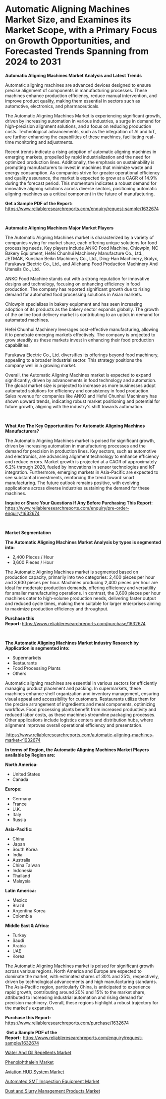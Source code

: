 <p><h1>Automatic Aligning Machines Market Size, and Examines its Market Scope, with a Primary Focus on Growth Opportunities, and Forecasted Trends Spanning from 2024 to 2031</h1></p><p><strong>Automatic Aligning Machines Market Analysis and Latest Trends</strong></p>
<p><p>Automatic aligning machines are advanced devices designed to ensure precise alignment of components in manufacturing processes. These machines enhance production efficiency, reduce manual intervention, and improve product quality, making them essential in sectors such as automotive, electronics, and pharmaceuticals.</p><p>The Automatic Aligning Machines Market is experiencing significant growth, driven by increasing automation in various industries, a surge in demand for high-precision alignment solutions, and a focus on reducing production costs. Technological advancements, such as the integration of AI and IoT, are further enhancing the capabilities of these machines, facilitating real-time monitoring and adjustments.</p><p>Recent trends indicate a rising adoption of automatic aligning machines in emerging markets, propelled by rapid industrialization and the need for optimized production lines. Additionally, the emphasis on sustainability is prompting manufacturers to invest in machines that minimize waste and energy consumption. As companies strive for greater operational efficiency and quality assurance, the market is expected to grow at a CAGR of 14.9% during the forecast period. This momentum indicates a robust demand for innovative aligning solutions across diverse sectors, positioning automatic aligning machines as a critical component in the future of manufacturing.</p></p>
<p><strong>Get a Sample PDF of the Report:&nbsp;</strong> <a href="https://www.reliableresearchreports.com/enquiry/request-sample/1632674?utm_campaign=83&utm_medium=2&utm_source=Github&utm_content=ia&utm_term=27102024&utm_id=automatic-aligning-machines">https://www.reliableresearchreports.com/enquiry/request-sample/1632674</a></p>
<p>&nbsp;</p>
<p><strong>Automatic Aligning Machines Major Market Players</strong></p>
<p><p>The Automatic Aligning Machines market is characterized by a variety of companies vying for market share, each offering unique solutions for food processing needs. Key players include ANKO Food Machine, Chiowpin, NC Bakery Equipment, Hefei Chunhui Machinery Manufacture Co., Ltd., JETMAK, Kunshan Beikn Machinery Co., Ltd., Ding-Han Machinery, Bralyx, Furukawa Electric Co., Ltd., and Allchamp Food Production Machinery And Utensils Co., Ltd.</p><p>ANKO Food Machine stands out with a strong reputation for innovative designs and technology, focusing on enhancing efficiency in food production. The company has reported significant growth due to rising demand for automated food processing solutions in Asian markets.</p><p>Chiowpin specializes in bakery equipment and has seen increasing adoption of its products as the bakery sector expands globally. The growth of the online food delivery market is contributing to an uptick in demand for automated machines.</p><p>Hefei Chunhui Machinery leverages cost-effective manufacturing, allowing it to penetrate emerging markets effectively. The company is projected to grow steadily as these markets invest in enhancing their food production capabilities.</p><p>Furukawa Electric Co., Ltd. diversifies its offerings beyond food machinery, appealing to a broader industrial sector. This strategy positions the company well in a growing market.</p><p>Overall, the Automatic Aligning Machines market is expected to expand significantly, driven by advancements in food technology and automation. The global market size is projected to increase as more businesses adopt automated solutions for efficiency and consistency in food production. Sales revenue for companies like ANKO and Hefei Chunhui Machinery has shown upward trends, indicating robust market positioning and potential for future growth, aligning with the industry's shift towards automation.</p></p>
<p>&nbsp;</p>
<p><strong>What Are The Key Opportunities For Automatic Aligning Machines Manufacturers?</strong></p>
<p><p>The Automatic Aligning Machines market is poised for significant growth, driven by increasing automation in manufacturing processes and the demand for precision in production lines. Key sectors, such as automotive and electronics, are advancing alignment technology to enhance efficiency and reduce errors. Market growth is projected at a CAGR of approximately 6.2% through 2028, fueled by innovations in sensor technologies and IoT integration. Furthermore, emerging markets in Asia-Pacific are expected to see substantial investments, reinforcing the trend toward smart manufacturing. The future outlook remains positive, with evolving applications across diverse industries sustaining the demand for these machines.</p></p>
<p><strong>Inquire or Share Your Questions If Any Before Purchasing This Report:</strong> <a href="https://www.reliableresearchreports.com/enquiry/pre-order-enquiry/1632674?utm_campaign=83&utm_medium=2&utm_source=Github&utm_content=ia&utm_term=27102024&utm_id=automatic-aligning-machines">https://www.reliableresearchreports.com/enquiry/pre-order-enquiry/1632674</a></p>
<p>&nbsp;</p>
<p><strong>Market Segmentation</strong></p>
<p><strong>The Automatic Aligning Machines Market Analysis by types is segmented into:</strong></p>
<p><ul><li>2,400 Pieces / Hour</li><li>3,600 Pieces / Hour</li></ul></p>
<p><p>The Automatic Aligning Machines market is segmented based on production capacity, primarily into two categories: 2,400 pieces per hour and 3,600 pieces per hour. Machines producing 2,400 pieces per hour are ideal for moderate production demands, offering efficiency and versatility for smaller manufacturing operations. In contrast, the 3,600 pieces per hour machines cater to high-volume production needs, delivering faster output and reduced cycle times, making them suitable for larger enterprises aiming to maximize production efficiency and throughput.</p></p>
<p><strong>Purchase this Report:&nbsp;</strong><a href="https://www.reliableresearchreports.com/purchase/1632674?utm_campaign=83&utm_medium=2&utm_source=Github&utm_content=ia&utm_term=27102024&utm_id=automatic-aligning-machines">https://www.reliableresearchreports.com/purchase/1632674</a></p>
<p>&nbsp;</p>
<p><strong>The Automatic Aligning Machines Market Industry Research by Application is segmented into:</strong></p>
<p><ul><li>Supermarkets</li><li>Restaurants</li><li>Food Processing Plants</li><li>Others</li></ul></p>
<p><p>Automatic aligning machines are essential in various sectors for efficiently managing product placement and packing. In supermarkets, these machines enhance shelf organization and inventory management, ensuring visual appeal and accessibility for customers. Restaurants utilize them for the precise arrangement of ingredients and meal components, optimizing workflow. Food processing plants benefit from increased productivity and reduced labor costs, as these machines streamline packaging processes. Other applications include logistics centers and distribution hubs, where alignment improves overall operational efficiency and presentation.</p></p>
<p><a href="https://www.reliableresearchreports.com/automatic-aligning-machines-market-r1632674?utm_campaign=83&utm_medium=2&utm_source=Github&utm_content=ia&utm_term=27102024&utm_id=automatic-aligning-machines">&nbsp;https://www.reliableresearchreports.com/automatic-aligning-machines-market-r1632674</a></p>
<p><strong>In terms of Region, the Automatic Aligning Machines Market Players available by Region are:</strong></p>
<p>
    <p> <strong> North America: </strong>
        <ul>
            <li>United States</li>
            <li>Canada</li>
        </ul>
        </p> 
    <p> <strong> Europe: </strong>
        <ul>
            <li>Germany</li>
            <li>France</li>
            <li>U.K.</li>
            <li>Italy</li>
            <li>Russia</li>
        </ul>
        </p> 
    <p> <strong> Asia-Pacific: </strong>
        <ul>
            <li>China</li>
            <li>Japan</li>
            <li>South Korea</li>
            <li>India</li>
            <li>Australia</li>
            <li>China Taiwan</li>
            <li>Indonesia</li>
            <li>Thailand</li>
            <li>Malaysia</li>
        </ul>
        </p> 
    <p> <strong> Latin America: </strong>
        <ul>
            <li>Mexico</li>
            <li>Brazil</li>
            <li>Argentina Korea</li>
            <li>Colombia</li>
        </ul>
        </p> 
    <p> <strong> Middle East & Africa: </strong>
        <ul>
            <li>Turkey</li>
            <li>Saudi</li>
            <li>Arabia</li>
            <li>UAE</li>
            <li>Korea</li>
        </ul>
    </p>
    </p>
<p><p>The Automatic Aligning Machines market is poised for significant growth across various regions. North America and Europe are expected to dominate the market, with estimated shares of 30% and 25%, respectively, driven by technological advancements and high manufacturing standards. The Asia-Pacific region, particularly China, is anticipated to experience rapid growth, contributing around 20% and 15% to the market share, attributed to increasing industrial automation and rising demand for precision machinery. Overall, these regions highlight a robust trajectory for the market's expansion.</p></p>
<p><strong>Purchase this Report: </strong><a href="https://www.reliableresearchreports.com/purchase/1632674?utm_campaign=83&utm_medium=2&utm_source=Github&utm_content=ia&utm_term=27102024&utm_id=automatic-aligning-machines">https://www.reliableresearchreports.com/purchase/1632674</a></p>
<p>&nbsp;<strong>Get a Sample PDF of the Report:&nbsp;&nbsp;</strong><a href="https://www.reliableresearchreports.com/enquiry/request-sample/1632674?utm_campaign=83&utm_medium=2&utm_source=Github&utm_content=ia&utm_term=27102024&utm_id=automatic-aligning-machines">https://www.reliableresearchreports.com/enquiry/request-sample/1632674</a></p>
<p><strong></strong></p>
<p><p><a href="https://github.com/leonidmsw5y/Market-Research-Report-List-1/blob/main/water-and-oil-repellents-market.md?utm_campaign=83&utm_medium=2&utm_source=Github&utm_content=ia&utm_term=27102024&utm_id=automatic-aligning-machines">Water And Oil Repellents Market</a></p><p><a href="https://www.linkedin.com/pulse/future-ready-strategic-insights-global-phenolphthalein-market-jbjxe?trk=public_post_embed_feed-article-content&utm_campaign=83&utm_medium=2&utm_source=Github&utm_content=ia&utm_term=27102024&utm_id=automatic-aligning-machines">Phenolphthalein Market</a></p><p><a href="https://issuu.com/reportprime-2/docs/aviation-hud-system-market-size-2030.pptx?utm_campaign=83&utm_medium=2&utm_source=Github&utm_content=ia&utm_term=27102024&utm_id=automatic-aligning-machines">Aviation HUD System Market</a></p><p><a href="https://issuu.com/reportprime-2/docs/automated-smt-inspection-equipment-market-size-203?utm_campaign=83&utm_medium=2&utm_source=Github&utm_content=ia&utm_term=27102024&utm_id=automatic-aligning-machines">Automated SMT Inspection Equipment Market</a></p><p><a href="https://github.com/knaufethaganye/Market-Research-Report-List-1/blob/main/dust-and-slurry-management-products-market.md?utm_campaign=83&utm_medium=2&utm_source=Github&utm_content=ia&utm_term=27102024&utm_id=automatic-aligning-machines">Dust and Slurry Management Products Market</a></p></p>